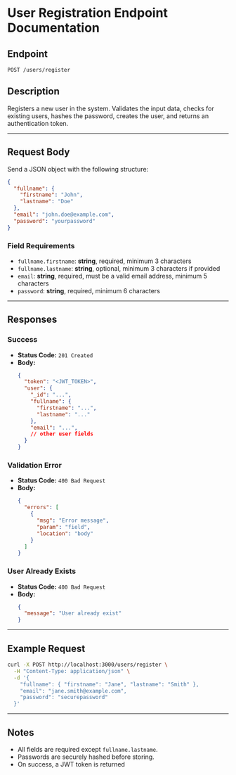 # User Registration Endpoint Documentation

## Endpoint

`POST /users/register`

## Description

Registers a new user in the system. Validates the input data, checks for existing users, hashes the password, creates the user, and returns an authentication token.

---

## Request Body

Send a JSON object with the following structure:

```json
{
  "fullname": {
    "firstname": "John",
    "lastname": "Doe"
  },
  "email": "john.doe@example.com",
  "password": "yourpassword"
}
```

### Field Requirements

- `fullname.firstname`: **string**, required, minimum 3 characters
- `fullname.lastname`: **string**, optional, minimum 3 characters if provided
- `email`: **string**, required, must be a valid email address, minimum 5 characters
- `password`: **string**, required, minimum 6 characters

---

## Responses

### Success

- **Status Code:** `201 Created`
- **Body:**
  ```json
  {
    "token": "<JWT_TOKEN>",
    "user": {
      "_id": "...",
      "fullname": {
        "firstname": "...",
        "lastname": "..."
      },
      "email": "...",
      // other user fields
    }
  }
  ```

### Validation Error

- **Status Code:** `400 Bad Request`
- **Body:**
  ```json
  {
    "errors": [
      {
        "msg": "Error message",
        "param": "field",
        "location": "body"
      }
    ]
  }
  ```

### User Already Exists

- **Status Code:** `400 Bad Request`
- **Body:**
  ```json
  {
    "message": "User already exist"
  }
  ```

---

## Example Request

```bash
curl -X POST http://localhost:3000/users/register \
  -H "Content-Type: application/json" \
  -d '{
    "fullname": { "firstname": "Jane", "lastname": "Smith" },
    "email": "jane.smith@example.com",
    "password": "securepassword"
  }'
```

---

## Notes

- All fields are required except `fullname.lastname`.
- Passwords are securely hashed before storing.
- On success, a JWT token is returned